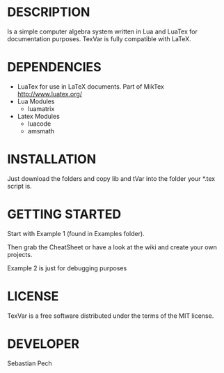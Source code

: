 # DESCRIPTION
Is a simple computer algebra system written in Lua and LuaTex for documentation purposes.
TexVar is fully compatible with LaTeX.

# DEPENDENCIES
- LuaTex for use in LaTeX documents. Part of MikTex http://www.luatex.org/
- Lua Modules
	- luamatrix
- Latex Modules
	- luacode
	- amsmath

# INSTALLATION
Just download the folders and copy lib and tVar into the folder your *.tex script is.

# GETTING STARTED
Start with Example 1 (found in Examples folder).

Then grab the CheatSheet or have a look at the wiki and create your own projects.

Example 2 is just for debugging purposes


# LICENSE
TexVar is a free software distributed under the terms of the MIT license.

# DEVELOPER
Sebastian Pech